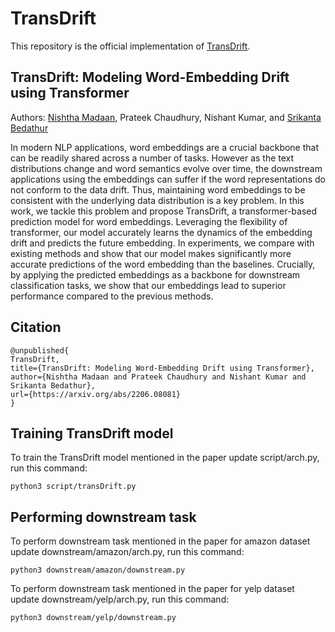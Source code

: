 # TransDrift

This repository is the official implementation of [TransDrift](https://arxiv.org/abs/2206.08081).

## TransDrift: Modeling Word-Embedding Drift using Transformer
Authors: [Nishtha Madaan](https://nishthaa.github.io/), Prateek Chaudhury, Nishant Kumar, and [Srikanta Bedathur](https://www.cse.iitd.ac.in/~srikanta/)

In modern NLP applications, word embeddings are a crucial backbone that can be readily shared across a number of tasks. However as the text distributions change and word semantics evolve over time, the downstream applications using the embeddings can suffer if the word representations do not conform to the data drift. Thus, maintaining word embeddings to be consistent with the underlying data distribution is a key problem. In this work, we tackle this problem and propose TransDrift, a transformer-based prediction model for word embeddings. Leveraging the flexibility of transformer, our model accurately learns the dynamics of the embedding drift and predicts the future embedding. In experiments, we compare with existing methods and show that our model makes significantly more accurate predictions of the word embedding than the baselines. Crucially, by applying the predicted embeddings as a backbone for downstream classification tasks, we show that our embeddings lead to superior performance compared to the previous methods.

## Citation
```
@unpublished{
TransDrift,
title={TransDrift: Modeling Word-Embedding Drift using Transformer},
author={Nishtha Madaan and Prateek Chaudhury and Nishant Kumar and Srikanta Bedathur},
url={https://arxiv.org/abs/2206.08081}
}
```

##  Training TransDrift model

To train the TransDrift model mentioned in the paper update script/arch.py, run this command:

```
python3 script/transDrift.py
```

## Performing downstream task

To perform downstream task mentioned in the paper for amazon dataset update downstream/amazon/arch.py, run this command:

```
python3 downstream/amazon/downstream.py
```

To perform downstream task mentioned in the paper for yelp dataset update downstream/yelp/arch.py, run this command:

```
python3 downstream/yelp/downstream.py
```


